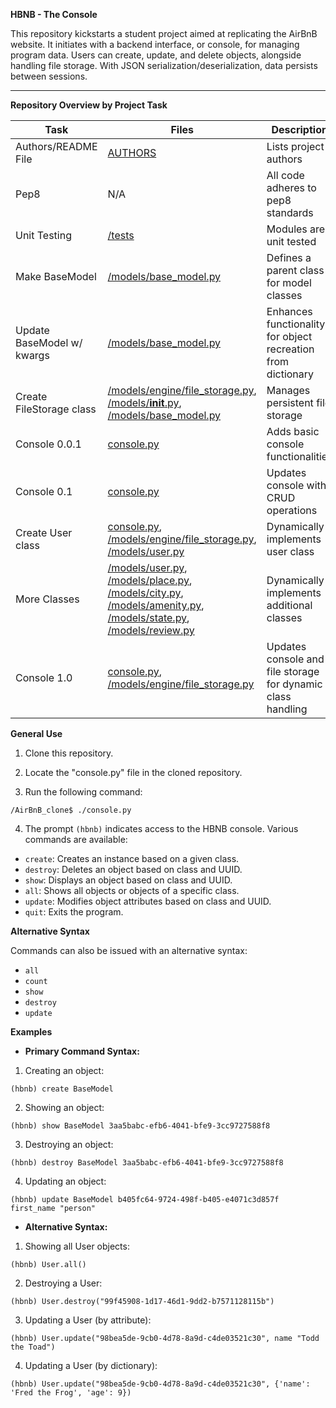 **HBNB - The Console**

This repository kickstarts a student project aimed at replicating the AirBnB website. It initiates with a backend interface, or console, for managing program data. Users can create, update, and delete objects, alongside handling file storage. With JSON serialization/deserialization, data persists between sessions.

---

**Repository Overview by Project Task**

| Task | Files | Description |
| ---- | ----- | ----------- |
| Authors/README File | [AUTHORS](./AUTHORS) | Lists project authors |
| Pep8 | N/A | All code adheres to pep8 standards |
| Unit Testing | [/tests](./tests) | Modules are unit tested |
| Make BaseModel | [/models/base_model.py](./models/base_model.py) | Defines a parent class for model classes |
| Update BaseModel w/ kwargs | [/models/base_model.py](./models/base_model.py) | Enhances functionality for object recreation from dictionary |
| Create FileStorage class | [/models/engine/file_storage.py](./models/engine/file_storage.py), [/models/__init__.py](./models/__init__.py), [/models/base_model.py](./models/base_model.py) | Manages persistent file storage |
| Console 0.0.1 | [console.py](./console.py) | Adds basic console functionalities |
| Console 0.1 | [console.py](./console.py) | Updates console with CRUD operations |
| Create User class | [console.py](./console.py), [/models/engine/file_storage.py](./models/engine/file_storage.py), [/models/user.py](./models/user.py) | Dynamically implements user class |
| More Classes | [/models/user.py](./models/user.py), [/models/place.py](./models/place.py), [/models/city.py](./models/city.py), [/models/amenity.py](./models/amenity.py), [/models/state.py](./models/state.py), [/models/review.py](./models/review.py) | Dynamically implements additional classes |
| Console 1.0 | [console.py](./console.py), [/models/engine/file_storage.py](./models/engine/file_storage.py) | Updates console and file storage for dynamic class handling |

**General Use**

1. Clone this repository.

2. Locate the "console.py" file in the cloned repository.

3. Run the following command:
```
/AirBnB_clone$ ./console.py
```

4. The prompt `(hbnb)` indicates access to the HBNB console. Various commands are available:

- `create`: Creates an instance based on a given class.
- `destroy`: Deletes an object based on class and UUID.
- `show`: Displays an object based on class and UUID.
- `all`: Shows all objects or objects of a specific class.
- `update`: Modifies object attributes based on class and UUID.
- `quit`: Exits the program.

**Alternative Syntax**

Commands can also be issued with an alternative syntax:

- `all`
- `count`
- `show`
- `destroy`
- `update`

**Examples**

- **Primary Command Syntax:**

1. Creating an object:
```
(hbnb) create BaseModel
```
2. Showing an object:
```
(hbnb) show BaseModel 3aa5babc-efb6-4041-bfe9-3cc9727588f8
```
3. Destroying an object:
```
(hbnb) destroy BaseModel 3aa5babc-efb6-4041-bfe9-3cc9727588f8
```
4. Updating an object:
```
(hbnb) update BaseModel b405fc64-9724-498f-b405-e4071c3d857f first_name "person"
```

- **Alternative Syntax:**

1. Showing all User objects:
```
(hbnb) User.all()
```
2. Destroying a User:
```
(hbnb) User.destroy("99f45908-1d17-46d1-9dd2-b7571128115b")
```
3. Updating a User (by attribute):
```
(hbnb) User.update("98bea5de-9cb0-4d78-8a9d-c4de03521c30", name "Todd the Toad")
```
4. Updating a User (by dictionary):
```
(hbnb) User.update("98bea5de-9cb0-4d78-8a9d-c4de03521c30", {'name': 'Fred the Frog', 'age': 9})
```
